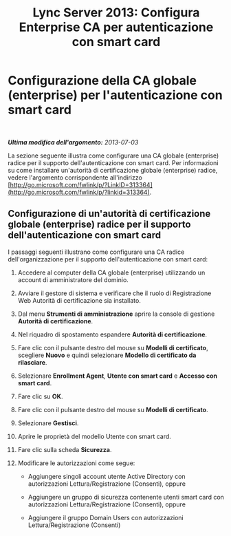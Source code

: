 ﻿---
title: "Lync Server 2013: Configura Enterprise CA per autenticazione con smart card"
TOCTitle: "Lync Server 2013: Configura Enterprise CA per autenticazione con smart card"
ms:assetid: c24e0891-e108-4cb6-9902-c6a4c8e68455
ms:mtpsurl: https://technet.microsoft.com/it-it/library/Dn308571(v=OCS.15)
ms:contentKeyID: 56269976
ms.date: 08/24/2015
mtps_version: v=OCS.15
ms.translationtype: HT
---

# Configurazione della CA globale (enterprise) per l'autenticazione con smart card

 

_**Ultima modifica dell'argomento:** 2013-07-03_

La sezione seguente illustra come configurare una CA globale (enterprise) radice per il supporto dell'autenticazione con smart card. Per informazioni su come installare un'autorità di certificazione globale (enterprise) radice, vedere l'argomento corrispondente all'indirizzo [http://go.microsoft.com/fwlink/p/?LinkID=313364](http://go.microsoft.com/fwlink/p/?linkid=313364).

## Configurazione di un'autorità di certificazione globale (enterprise) radice per il supporto dell'autenticazione con smart card

I passaggi seguenti illustrano come configurare una CA radice dell'organizzazione per il supporto dell'autenticazione con smart card:

1.  Accedere al computer della CA globale (enterprise) utilizzando un account di amministratore del dominio.

2.  Avviare il gestore di sistema e verificare che il ruolo di Registrazione Web Autorità di certificazione sia installato.

3.  Dal menu **Strumenti di amministrazione** aprire la console di gestione **Autorità di certificazione**.

4.  Nel riquadro di spostamento espandere **Autorità di certificazione**.

5.  Fare clic con il pulsante destro del mouse su **Modelli di certificato**, scegliere **Nuovo** e quindi selezionare **Modello di certificato da rilasciare**.

6.  Selezionare **Enrollment Agent**, **Utente con smart card** e **Accesso con smart card**.

7.  Fare clic su **OK**.

8.  Fare clic con il pulsante destro del mouse su **Modelli di certificato**.

9.  Selezionare **Gestisci**.

10. Aprire le proprietà del modello Utente con smart card.

11. Fare clic sulla scheda **Sicurezza**.

12. Modificare le autorizzazioni come segue:
    
      - Aggiungere singoli account utente Active Directory con autorizzazioni Lettura/Registrazione (Consenti), oppure
    
      - Aggiungere un gruppo di sicurezza contenente utenti smart card con autorizzazioni Lettura/Registrazione (Consenti), oppure
    
      - Aggiungere il gruppo Domain Users con autorizzazioni Lettura/Registrazione (Consenti)

